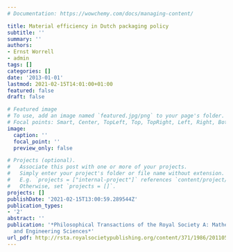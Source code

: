 ```yaml
---
# Documentation: https://wowchemy.com/docs/managing-content/

title: Material efficiency in Dutch packaging policy
subtitle: ''
summary: ''
authors:
- Ernst Worrell
- admin
tags: []
categories: []
date: '2013-01-01'
lastmod: 2021-02-15T14:01:00+01:00
featured: false
draft: false

# Featured image
# To use, add an image named `featured.jpg/png` to your page's folder.
# Focal points: Smart, Center, TopLeft, Top, TopRight, Left, Right, BottomLeft, Bottom, BottomRight.
image:
  caption: ''
  focal_point: ''
  preview_only: false

# Projects (optional).
#   Associate this post with one or more of your projects.
#   Simply enter your project's folder or file name without extension.
#   E.g. `projects = ["internal-project"]` references `content/project/deep-learning/index.md`.
#   Otherwise, set `projects = []`.
projects: []
publishDate: '2021-02-15T13:00:59.289544Z'
publication_types:
- '2'
abstract: ''
publication: '*Philosophical Transactions of the Royal Society A: Mathematical,                          Physical
  and Engineering Sciences*'
url_pdf: http://rsta.royalsocietypublishing.org/content/371/1986/20110570.abstract
---
```

